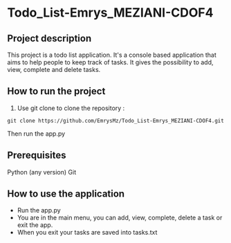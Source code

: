 # Todo_List-Emrys_MEZIANI-CDOF4

## Project description

This project is a todo list application. It's a console based application that aims to help people to keep track of tasks. It gives the possibility to add, view, complete and delete tasks.

## How to run the project

1. Use git clone to clone the repository : 

```
git clone https://github.com/EmrysMz/Todo_List-Emrys_MEZIANI-CDOF4.git
```

Then run the app.py 

## Prerequisites

Python (any version)
Git

## How to use the application

- Run the app.py
- You are in the main menu, you can add, view, complete, delete a task or exit the app.
- When you exit your tasks are saved into tasks.txt





